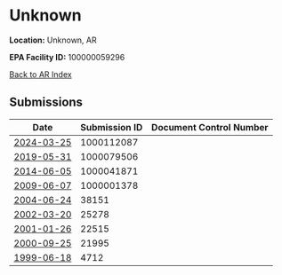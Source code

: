 # Unknown

**Location:** Unknown, AR

**EPA Facility ID:** 100000059296

[Back to AR Index](../../index.md)

## Submissions

| Date | Submission ID | Document Control Number |
|------|--------------|-------------------------|
| [2024-03-25](submissions/1000112087.md) | 1000112087 |  |
| [2019-05-31](submissions/1000079506.md) | 1000079506 |  |
| [2014-06-05](submissions/1000041871.md) | 1000041871 |  |
| [2009-06-07](submissions/1000001378.md) | 1000001378 |  |
| [2004-06-24](submissions/38151.md) | 38151 |  |
| [2002-03-20](submissions/25278.md) | 25278 |  |
| [2001-01-26](submissions/22515.md) | 22515 |  |
| [2000-09-25](submissions/21995.md) | 21995 |  |
| [1999-06-18](submissions/4712.md) | 4712 |  |
